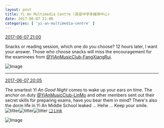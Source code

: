 ```yaml
---
layout: post
title: Yi An Multimedia Centre (易安中学多媒体中心)
date: 2017-06-07 21:00
categories: [ 'yi-an-multimedia-centre' ]
---
```


<div class="weibo-info">
  <a href="http://weibo.com/6196825252/F6L4TC8Pt">2017-06-07 21:00</a>
</div>

Snacks or reading session, which one do you choose? 12 hours later, I want your answer. Those who choose snacks will miss the encouragement for the examinees from [@YiAnMusicClub-FangXiangRui](http://weibo.com/u/6117583008).

<!-- more -->

![Image](http://wx2.sinaimg.cn/mw690/006Lnfkoly1fgcxqqa9t9j31400qoafc.jpg)

---

<div class="weibo-info">
  <a href="http://weibo.com/6196825252/F6KIue6rL">2017-06-07 20:05</a>
</div>

The smartest *Yi An Good Night* comes to wake up your ears on time. The anchor on duty [@YiAnMusicClub-LinMo](http://weibo.com/u/6108312042) and other members sent out their secret skills for preparing exams, have you bear them in mind? There's also the dorm life in Yi An Middle School leaked … Hehe … Keep your smile. ![titter](http://img.t.sinajs.cn/t4/appstyle/expression/ext/normal/19/heia_org.gif)![titter](http://img.t.sinajs.cn/t4/appstyle/expression/ext/normal/19/heia_org.gif)![titter](http://img.t.sinajs.cn/t4/appstyle/expression/ext/normal/19/heia_org.gif) [❏ Link](http://m.ximalaya.com/78339006/sound/40093342)

![Image](http://wx4.sinaimg.cn/mw690/006Lnfkoly1fgcw3uhvm8j31um2rfe83.jpg)
